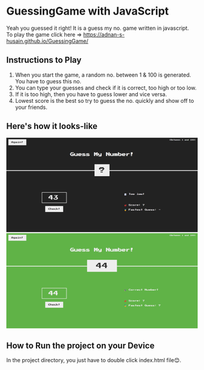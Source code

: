 # GuessingGame with JavaScript

Yeah you guessed it right! It is a guess my no. game written in javascript.\
To play the game click here => https://adnan-s-husain.github.io/GuessingGame/

## Instructions to Play
1. When you start the game, a random no. between 1 & 100 is generated. You have to guess this no.
2. You can type your guesses and check if it is correct, too high or too low.
3. If it is too high, then you have to guess lower and vice versa.
4. Lowest score is the best so try to guess the no. quickly and show off to your friends.

## Here's how it looks-like

<img src='Preview/image-1.jpg' />
<img src='Preview/image-2.jpg' />

## How to Run the project on your Device

In the project directory, you just have to double click index.html file😊.
